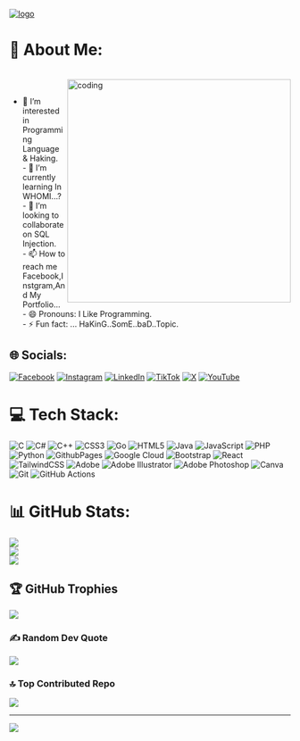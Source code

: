 [![logo]([https://visitcount.itsvg.in/api?id=nomankarim8&icon=2&color=3)](https://visitcount.itsvg.in](https://github.com/nomankarim8/nomankarim8/blob/main/image.png?raw=true))

# 💫 About Me:

<br> <img align="right" alt="coding" width="400" src="https://user-images.githubusercontent.com/55389276/140866485-8fb1c876-9a8f-4d6a-98dc-08c4981eaf70.gif"><br>
- 👀 I’m interested in Programming Language & Haking.<br>- 🌱 I’m currently learning In WHOMI...?<br>- 💞️ I’m looking to collaborate on SQL Injection.<br>- 📫 How to reach me Facebook,Instgram,And My Portfolio...<br>- 😄 Pronouns: I Like Programming.<br>- ⚡ Fun fact: ... HaKinG..SomE..baD..Topic.



## 🌐 Socials:
[![Facebook](https://img.shields.io/badge/Facebook-%231877F2.svg?logo=Facebook&logoColor=white)](https://facebook.com/https://www.facebook.com/noman.karim.8) [![Instagram](https://img.shields.io/badge/Instagram-%23E4405F.svg?logo=Instagram&logoColor=white)](https://instagram.com/https://www.instagram.com/noman.karim.8/) [![LinkedIn](https://img.shields.io/badge/LinkedIn-%230077B5.svg?logo=linkedin&logoColor=white)](https://linkedin.com/in/https://www.linkedin.com/in/who-m-i-855w858/) [![TikTok](https://img.shields.io/badge/TikTok-%23000000.svg?logo=TikTok&logoColor=white)](https://tiktok.com/@https://www.tiktok.com/@upsidedownrider8) [![X](https://img.shields.io/badge/X-black.svg?logo=X&logoColor=white)](https://x.com/https://x.com/karimnoman97) [![YouTube](https://img.shields.io/badge/YouTube-%23FF0000.svg?logo=YouTube&logoColor=white)](https://youtube.com/@https://youtube.com/@upsidedownrider8?si=CzK6CXu6vnSa4H-v) 

# 💻 Tech Stack:
![C](https://img.shields.io/badge/c-%2300599C.svg?style=flat-square&logo=c&logoColor=white) ![C#](https://img.shields.io/badge/c%23-%23239120.svg?style=flat-square&logo=csharp&logoColor=white) ![C++](https://img.shields.io/badge/c++-%2300599C.svg?style=flat-square&logo=c%2B%2B&logoColor=white) ![CSS3](https://img.shields.io/badge/css3-%231572B6.svg?style=flat-square&logo=css3&logoColor=white) ![Go](https://img.shields.io/badge/go-%2300ADD8.svg?style=flat-square&logo=go&logoColor=white) ![HTML5](https://img.shields.io/badge/html5-%23E34F26.svg?style=flat-square&logo=html5&logoColor=white) ![Java](https://img.shields.io/badge/java-%23ED8B00.svg?style=flat-square&logo=openjdk&logoColor=white) ![JavaScript](https://img.shields.io/badge/javascript-%23323330.svg?style=flat-square&logo=javascript&logoColor=%23F7DF1E) ![PHP](https://img.shields.io/badge/php-%23777BB4.svg?style=flat-square&logo=php&logoColor=white) ![Python](https://img.shields.io/badge/python-3670A0?style=flat-square&logo=python&logoColor=ffdd54) ![GithubPages](https://img.shields.io/badge/github%20pages-121013?style=flat-square&logo=github&logoColor=white) ![Google Cloud](https://img.shields.io/badge/GoogleCloud-%234285F4.svg?style=flat-square&logo=google-cloud&logoColor=white) ![Bootstrap](https://img.shields.io/badge/bootstrap-%238511FA.svg?style=flat-square&logo=bootstrap&logoColor=white) ![React](https://img.shields.io/badge/react-%2320232a.svg?style=flat-square&logo=react&logoColor=%2361DAFB) ![TailwindCSS](https://img.shields.io/badge/tailwindcss-%2338B2AC.svg?style=flat-square&logo=tailwind-css&logoColor=white) ![Adobe](https://img.shields.io/badge/adobe-%23FF0000.svg?style=flat-square&logo=adobe&logoColor=white) ![Adobe Illustrator](https://img.shields.io/badge/adobe%20illustrator-%23FF9A00.svg?style=flat-square&logo=adobe%20illustrator&logoColor=white) ![Adobe Photoshop](https://img.shields.io/badge/adobe%20photoshop-%2331A8FF.svg?style=flat-square&logo=adobe%20photoshop&logoColor=white) ![Canva](https://img.shields.io/badge/Canva-%2300C4CC.svg?style=flat-square&logo=Canva&logoColor=white) ![Git](https://img.shields.io/badge/git-%23F05033.svg?style=flat-square&logo=git&logoColor=white) ![GitHub Actions](https://img.shields.io/badge/github%20actions-%232671E5.svg?style=flat-square&logo=githubactions&logoColor=white)
# 📊 GitHub Stats:
![](https://github-readme-stats.vercel.app/api?username=nomankarim8&theme=shadow_green&hide_border=false&include_all_commits=false&count_private=false)<br/>
![](https://github-readme-streak-stats.herokuapp.com/?user=nomankarim8&theme=shadow_green&hide_border=false)<br/>
![](https://github-readme-stats.vercel.app/api/top-langs/?username=nomankarim8&theme=shadow_green&hide_border=false&include_all_commits=false&count_private=false&layout=compact)

## 🏆 GitHub Trophies
![](https://github-profile-trophy.vercel.app/?username=nomankarim8&theme=radical&no-frame=false&no-bg=true&margin-w=4)

### ✍️ Random Dev Quote
![](https://quotes-github-readme.vercel.app/api?type=horizontal&theme=merko)

### 🔝 Top Contributed Repo
![](https://github-contributor-stats.vercel.app/api?username=nomankarim8&limit=5&theme=shadow_green&combine_all_yearly_contributions=true)

---
[![](https://visitcount.itsvg.in/api?id=nomankarim8&icon=2&color=3)](https://visitcount.itsvg.in)

